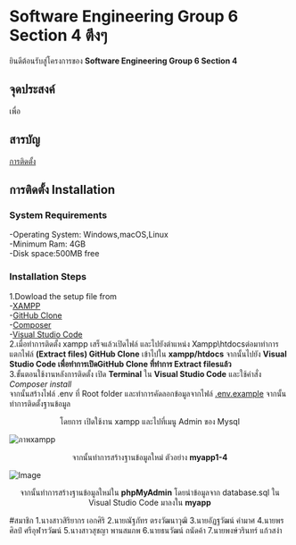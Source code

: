 # Software Engineering Group 6 Section 4 ตึงๆ

ยินดีต้อนรับสู่โครงการของ **Software Engineering Group 6 Section 4** 
## จุดประสงค์
เพื่อ
## สารบัญ
[การติดตั้ง](#การติดตั้ง)
## การติดตั้ง Installation
### System Requirements
-Operating System: Windows,macOS,Linux  
-Minimum Ram: 4GB  
-Disk space:500MB free
### Installation Steps
1.Dowload the setup file from   
-[XAMPP](https://www.apachefriends.org/download.html)  
-[GitHub Clone](https://github.com/kku-computer-science/git-group-repository-group-6-sec-4-1.git)  
-[Composer](https://getcomposer.org/download/)  
-[Visual Studio Code](https://code.visualstudio.com/)    
2.เมื่อทำการติดตั้ง xampp เสร็จแล้วเปิดไฟล์ และไปยังตำแหน่ง Xampp\htdocsต่อมาทำการแตกไฟล์ **(Extract files) GitHub Clone** เข้าไปใน **xampp/htdocs** จากนั้นไปยัง **Visual Studio Code เพื่อทำการเปิดGitHub Clone ที่ทำการ Extract filesแล้ว**  
3.ขั้นตอนใช้งานหลังการติดตั้ง
เปิด **Terminal** ใน **Visual Studio Code** และใช้คำสั่ง *Composer install*  
จากนั้นสร้างไฟล์ .env ที่ Root folder และทำการคัดลอกข้อมูลจากไฟล์ [.env.example](https://github.com/kku-computer-science/git-group-repository-group-6-sec-4-1/blob/suchaya_2169/.env.example)   จากนั้นทำการติดตั้งฐานข้อมูล  <p align="center">โดยการ เปิดใช้งาน xampp และไปที่เมนู Admin ของ Mysql</p>   ![ภาพxampp](https://github.com/user-attachments/assets/583dec89-c949-4ec1-9f97-90d8d003ccb0)  <p align="center">จากนั้นทำการสร้างฐานข้อมูลใหม่ ตัวอย่าง **myapp1-4**</p>  ![Image](https://github.com/user-attachments/assets/b9c9ee31-ad86-4217-9733-6724f003aa3e)  <p align="center">จากนั้นทำการสร้างฐานข้อมูลใหม่ใน **phpMyAdmin** โดยนำข้อมูลจาก database.sql ใน Visual Studio Code มาลงใน **myapp**</p> 



#สมาชิก
1.นางสาวสิริยากร  เอกศิริ
2.นายณัฐภัทร  ตรงวัฒนาวุฒิ
3.นายอัฏฐวัฒน์  คำมาศ
4.นายพรศิลป์  ศรีอุฬารวัฒน์
5.นางสาวสุชญา  พานสมภพ
6.นายธนวัฒน์  ถนัดค้า
7.นายพงษ์วรินทร์  แก้วสง่า

